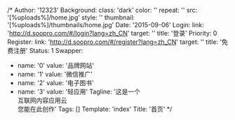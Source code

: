 /*
Author: '12323'
Background:
  class: 'dark'
  color: ''
  repeat: ''
  src: '[%uploads%]/home.jpg'
  style: ''
  thumbnail: '[%uploads%]/thumbnails/home.jpg'
Date: '2015-09-06'
Login:
  link: 'http://d.soopro.com/#/login?lang=zh_CN'
  target: ''
  title: '登录'
Priority: 0
Register:
  link: 'http://d.soopro.com/#/register?lang=zh_CN'
  target: ''
  title: '免费注册'
Status: 1
Swapper:
- name: '0'
  value: '品牌网站'
- name: '1'
  value: '微信推广'
- name: '2'
  value: '电子图书'
- name: '3'
  value: '轻应用'
Tagline: '这是一个<br>互联网内容应用云<br>您能在此创作'
Tags: []
Template: 'index'
Title: '首页'
*/
